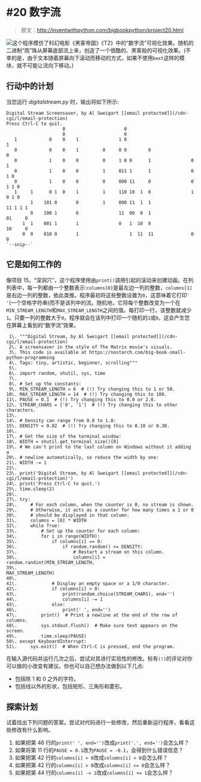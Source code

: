 # #20 数字流

> 原文：<http://inventwithpython.com/bigbookpython/project20.html>

![](../Images/9d995d63aaead72cad01120081eb8f75.png)这个程序模仿了科幻电影《黑客帝国》《T2》中的“数字流”可视化效果。随机的二进制“雨”珠从屏幕底部流上来，创造了一个很酷的、黑客般的可视化效果。(不幸的是，由于文本随着屏幕向下滚动而移动的方式，如果不使用`bext`这样的模块，就不可能让流向下移动。)

## 行动中的计划

当您运行 *digitalstream.py* 时，输出将如下所示:

```
Digital Stream Screensaver, by Al Sweigart [[email protected]](/cdn-cgi/l/email-protection)
Press Ctrl-C to quit.
                     0                      0
                     0                      0
   1            0    0    1               1 0                             1
   0            0    0    1         0     0 0        0                    0
   0            1    0    0         0     1 0 0      1               0    1
   0            1    0    0         1     011 1      1               0    1 0
   0            1    0    0         0     000 11     0               0  1 1 0
   1     1      0 1  0    1         1     110 10  1  0               1  0 1 0
         1    101 0       0         1     000 11  1  1               11 1 1 1
         0    100 1       0               11  00  0  1               01     0
      1  1    001 1       1               0   1  10  0               10     0
      0  0    010 0       1                   1  11  11              0      0
`--snip--`
```

## 它是如何工作的

像项目 15，“深洞穴”，这个程序使用由`print()`调用引起的滚动来创建动画。在列列表中，每一列都由一个整数表示:`columns[0]`是最左边一列的整数，`columns[1]`是右边一列的整数，依此类推。程序最初将这些整数设置为`0`，这意味着它打印`' '`(一个空格字符串)而不是该列中的流。随机地，它将每个整数改变为一个在`MIN_STREAM_LENGTH`和`MAX_STREAM_LENGTH`之间的值。每打印一行，该整数就减少`1`。只要一列的整数大于`0`，程序就会在该列中打印一个随机的`1`或`0`。这会产生您在屏幕上看到的“数字流”效果。

```
 1\. """Digital Stream, by Al Sweigart [[email protected]](/cdn-cgi/l/email-protection)
 2\. A screensaver in the style of The Matrix movie's visuals.
 3\. This code is available at https://nostarch.com/big-book-small-python-programming
 4\. Tags: tiny, artistic, beginner, scrolling"""
 5\. 
 6\. import random, shutil, sys, time
 7\. 
 8\. # Set up the constants:
 9\. MIN_STREAM_LENGTH = 6  # (!) Try changing this to 1 or 50.
10\. MAX_STREAM_LENGTH = 14  # (!) Try changing this to 100.
11\. PAUSE = 0.1  # (!) Try changing this to 0.0 or 2.0.
12\. STREAM_CHARS = ['0', '1']  # (!) Try changing this to other characters.
13\. 
14\. # Density can range from 0.0 to 1.0:
15\. DENSITY = 0.02  # (!) Try changing this to 0.10 or 0.30.
16\. 
17\. # Get the size of the terminal window:
18\. WIDTH = shutil.get_terminal_size()[0]
19\. # We can't print to the last column on Windows without it adding a
20\. # newline automatically, so reduce the width by one:
21\. WIDTH -= 1
22\. 
23\. print('Digital Stream, by Al Sweigart [[email protected]](/cdn-cgi/l/email-protection)')
24\. print('Press Ctrl-C to quit.')
25\. time.sleep(2)
26\. 
27\. try:
28\.     # For each column, when the counter is 0, no stream is shown.
29\.     # Otherwise, it acts as a counter for how many times a 1 or 0
30\.     # should be displayed in that column.
31\.     columns = [0] * WIDTH
32\.     while True:
33\.         # Set up the counter for each column:
34\.         for i in range(WIDTH):
35\.             if columns[i] == 0:
36\.                 if random.random() <= DENSITY:
37\.                     # Restart a stream on this column.
38\.                     columns[i] = random.randint(MIN_STREAM_LENGTH,
39\.                                                 MAX_STREAM_LENGTH)
40\. 
41\.             # Display an empty space or a 1/0 character.
42\.             if columns[i] > 0:
43\.                 print(random.choice(STREAM_CHARS), end='')
44\.                 columns[i] -= 1
45\.             else:
46\.                 print(' ', end='')
47\.         print()  # Print a newline at the end of the row of columns.
48\.         sys.stdout.flush()  # Make sure text appears on the screen.
49\.         time.sleep(PAUSE)
50\. except KeyboardInterrupt:
51\.     sys.exit()  # When Ctrl-C is pressed, end the program. 
```

在输入源代码并运行几次之后，尝试对其进行实验性的修改。标有`(!)`的评论对你可以做的小改变有建议。你也可以自己想办法做到以下几点:

*   包括除 1 和 0 之外的字符。
*   包括线以外的形状，包括矩形、三角形和菱形。

## 探索计划

试着找出下列问题的答案。尝试对代码进行一些修改，然后重新运行程序，看看这些修改有什么影响。

1.  如果把第 46 行的`print(' ', end='')`改成`print('.', end='')`会怎么样？
2.  如果将第 11 行的`PAUSE = 0.1`改为`PAUSE = -0.1`，会得到什么错误信息？
3.  如果把第 42 行的`columns[i] > 0`改成`columns[i] < 0`会怎么样？
4.  如果把第 42 行的`columns[i] > 0`改成`columns[i] <= 0`会怎么样？
5.  如果把第 44 行的`columns[i] -= 1`改成`columns[i] += 1`会怎么样？